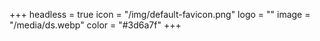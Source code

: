 +++
headless = true
icon = "/img/default-favicon.png"
logo = ""
image = "/media/ds.webp"
color = "#3d6a7f"
+++
